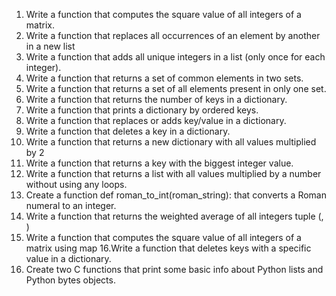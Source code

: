 1. Write a function that computes the square value of all integers of a matrix.
2. Write a function that replaces all occurrences of an element by another in a new list
3. Write a function that adds all unique integers in a list (only once for each integer).
4. Write a function that returns a set of common elements in two sets.
5. Write a function that returns a set of all elements present in only one set.
6. Write a function that returns the number of keys in a dictionary.
7. Write a function that prints a dictionary by ordered keys.
8. Write a function that replaces or adds key/value in a dictionary.
9. Write a function that deletes a key in a dictionary.
10. Write a function that returns a new dictionary with all values multiplied by 2
11. Write a function that returns a key with the biggest integer value.
12. Write a function that returns a list with all values multiplied by a number without using any loops.
13. Create a function def roman_to_int(roman_string): that converts a Roman numeral to an integer.
14. Write a function that returns the weighted average of all integers tuple (<score>, <weight>)
15. Write a function that computes the square value of all integers of a matrix using map
16.Write a function that deletes keys with a specific value in a dictionary.
17. Create two C functions that print some basic info about Python lists and Python bytes objects.

